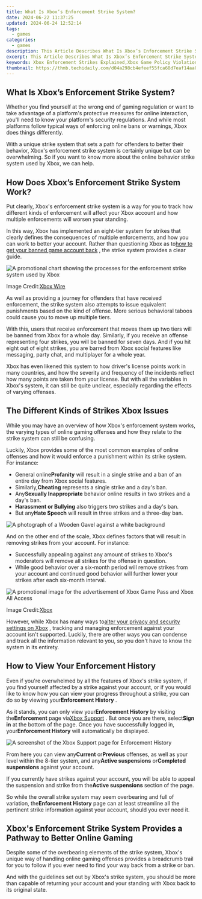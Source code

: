 ```yaml
---
title: What Is Xbox’s Enforcement Strike System?
date: 2024-06-22 11:37:25
updated: 2024-06-24 12:52:14
tags:
  - games
categories:
  - games
description: This Article Describes What Is Xbox’s Enforcement Strike System?
excerpt: This Article Describes What Is Xbox’s Enforcement Strike System?
keywords: Xbox Enforcement Strikes Explained,Xbox Game Policy Violation Consequences,Enforcing Fair Play on Xbox Live,How Does Xbox Enforce Game Rules?,Xbox Live Sanctions for Cheating or Abuse,Understanding Xbox Enforcement Strikes and Ban Lengths,Xbox Enforcement Policy Guide
thumbnail: https://thmb.techidaily.com/d04a298cb4efeef55fca68d7eaf14aa0f3c43f69fcef497082e91bf17afd4582.jpg
---
```


## What Is Xbox’s Enforcement Strike System?

 Whether you find yourself at the wrong end of gaming regulation or want to take advantage of a platform's protective measures for online interaction, you'll need to know your platform's security regulations. And while most platforms follow typical ways of enforcing online bans or warnings, Xbox does things differently.

 With a unique strike system that sets a path for offenders to better their behavior, Xbox's enforcement strike system is certainly unique but can be overwhelming. So if you want to know more about the online behavior strike system used by Xbox, we can help.

## How Does Xbox’s Enforcement Strike System Work?

 Put clearly, Xbox's enforcement strike system is a way for you to track how different kinds of enforcement will affect your Xbox account and how multiple enforcements will worsen your standing.

 In this way, Xbox has implemented an eight-tier system for strikes that clearly defines the consequences of multiple enforcements, and how you can work to better your account. Rather than questioning Xbox as to[how to get your banned game account back](https://www.makeuseof.com/how-to-get-banned-game-account-back/) , the strike system provides a clear guide.

![A promotional chart showing the processes for the enforcement strike system used by Xbox](https://static1.makeuseofimages.com/wordpress/wp-content/uploads/2023/08/enforcement_stacking_user_journey_infographic_1920x1080-cde0f58d6138850cea87.jpg)

 Image Credit:[Xbox Wire](https://news.xbox.com/en-us/2023/08/15/xbox-enforcement-strike-system/)

 As well as providing a journey for offenders that have received enforcement, the strike system also attempts to issue equivalent punishments based on the kind of offense. More serious behavioral taboos could cause you to move up multiple tiers.

 With this, users that receive enforcement that moves them up two tiers will be banned from Xbox for a whole day. Similarly, if you receive an offense representing four strikes, you will be banned for seven days. And if you hit eight out of eight strikes, you are barred from Xbox social features like messaging, party chat, and multiplayer for a whole year.

 Xbox has even likened this system to how driver's license points work in many countries, and how the severity and frequency of the incidents reflect how many points are taken from your license. But with all the variables in Xbox's system, it can still be quite unclear, especially regarding the effects of varying offenses.

## The Different Kinds of Strikes Xbox Issues

 While you may have an overview of how Xbox's enforcement system works, the varying types of online gaming offenses and how they relate to the strike system can still be confusing.

 Luckily, Xbox provides some of the most common examples of online offenses and how it would enforce a punishment within its strike system. For instance:

* General online**Profanity** will result in a single strike and a ban of an entire day from Xbox social features.
* Similarly,**Cheating** represents a single strike and a day's ban.
* Any**Sexually Inappropriate** behavior online results in two strikes and a day's ban.
* **Harassment or Bullying** also triggers two strikes and a day's ban.
* But any**Hate Speech** will result in three strikes and a three-day ban.

![A photograph of a Wooden Gavel against a white background](https://static1.makeuseofimages.com/wordpress/wp-content/uploads/2023/08/gavel.jpg)

 And on the other end of the scale, Xbox defines factors that will result in removing strikes from your account. For instance:

* Successfully appealing against any amount of strikes to Xbox's moderators will remove all strikes for the offense in question.
* While good behavior over a six-month period will remove strikes from your account and continued good behavior will further lower your strikes after each six-month interval.

![A promotional image for the advertisement of Xbox Game Pass and Xbox All Access](https://static1.makeuseofimages.com/wordpress/wp-content/uploads/2023/06/xbox-game-pass-stock-image.jpg)

 Image Credit:[Xbox](https://www.xbox.com/en-us/xbox-game-pass)

 However, while Xbox has many ways to[alter your privacy and security settings on Xbox](https://www.makeuseof.com/xbox-series-xs-how-to-set-up-privacy-and-online-safety-settings/) , tracking and managing enforcement against your account isn't supported. Luckily, there are other ways you can condense and track all the information relevant to you, so you don't have to know the system in its entirety.

## How to View Your Enforcement History

 Even if you're overwhelmed by all the features of Xbox's strike system, if you find yourself affected by a strike against your account, or if you would like to know how you can view your progress throughout a strike, you can do so by viewing your**Enforcement History** .

 As it stands, you can only view your**Enforcement History** by visiting the**Enforcement** page via[Xbox Support](https://support.xbox.com/en-US/help/family-online-safety/enforcement/enforcement-history) . But once you are there, select**Sign in** at the bottom of the page. Once you have successfully logged in, your**Enforcement History** will automatically be displayed.

![A screenshot of the Xbox Support page for Enforcement History](https://static1.makeuseofimages.com/wordpress/wp-content/uploads/2023/08/screenshot-2854.jpg)

 From here you can view any**Current** or**Previous** offenses, as well as your level within the 8-tier system, and any**Active suspensions** or**Completed suspensions** against your account.

 If you currently have strikes against your account, you will be able to appeal the suspension and strike from the**Active suspensions** section of the page.

 So while the overall strike system may seem overbearing and full of variation, the**Enforcement History** page can at least streamline all the pertinent strike information against your account, should you ever need it.

## Xbox's Enforcement Strike System Provides a Pathway to Better Online Gaming

 Despite some of the overbearing elements of the strike system, Xbox's unique way of handling online gaming offenses provides a breadcrumb trail for you to follow if you ever need to find your way back from a strike or ban.

 And with the guidelines set out by Xbox's strike system, you should be more than capable of returning your account and your standing with Xbox back to its original state.


<ins class="adsbygoogle"
     style="display:block"
     data-ad-format="autorelaxed"
     data-ad-client="ca-pub-7571918770474297"
     data-ad-slot="1223367746"></ins>



<ins class="adsbygoogle"
     style="display:block"
     data-ad-client="ca-pub-7571918770474297"
     data-ad-slot="8358498916"
     data-ad-format="auto"
     data-full-width-responsive="true"></ins>
